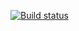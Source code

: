 [![Build status](https://ci.appveyor.com/api/projects/status/5bq9el6roh6xpmw0?svg=true)](https://ci.appveyor.com/project/TataGerasina/replandelivery)
